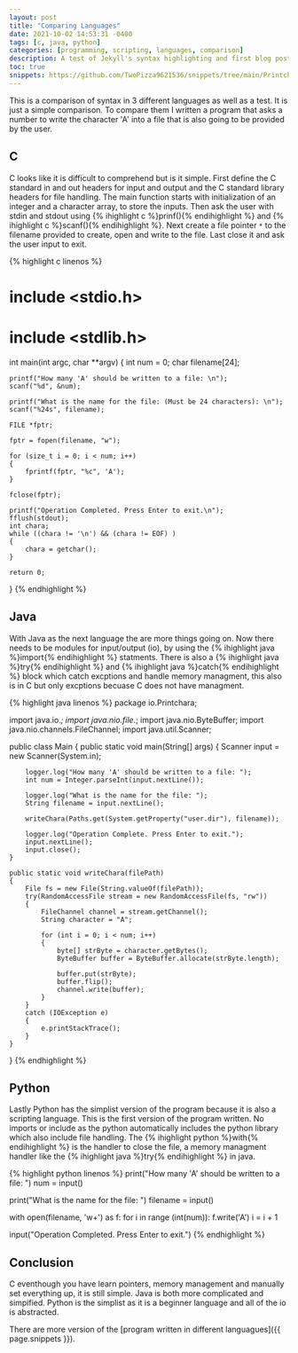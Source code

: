 ```yaml
---
layout: post
title: "Comparing Languages"
date: 2021-10-02 14:53:31 -0400
tags: [c, java, python]
categories: [programming, scripting, languages, comparison]
description: A test of Jekyll's syntax highlighting and first blog post.
toc: true
snippets: https://github.com/TwoPizza9621536/snippets/tree/main/Printchara
---
```


This is a comparison of syntax in 3 different languages as well as a test. It
is just a simple comparison. To compare them I written a program that asks a
number to write the character 'A' into a file that is also going to be provided
by the user.

## C

C looks like it is difficult to comprehend but is it simple. First define the C
standard in and out headers for input and output and the C standard library
headers for file handling. The main function starts with initialization of an
integer and a character array, to store the inputs. Then ask the user with
stdin and stdout using {% ihighlight c %}prinf(){% endihighlight %} and
{% ihighlight c %}scanf(){% endihighlight %}. Next create a file pointer `*` to
the filename provided to create, open and write to the file. Last close it and
ask the user input to exit.

{% highlight c linenos %}
# include <stdio.h>
# include <stdlib.h>

int main(int argc, char **argv)
{
    int num = 0;
    char filename[24];

    printf("How many 'A' should be written to a file: \n");
    scanf("%d", &num);

    printf("What is the name for the file: (Must be 24 characters): \n");
    scanf("%24s", filename);

    FILE *fptr;

    fptr = fopen(filename, "w");

    for (size_t i = 0; i < num; i++)
    {
        fprintf(fptr, "%c", 'A');
    }

    fclose(fptr);

    printf("Operation Completed. Press Enter to exit.\n");
    fflush(stdout);
    int chara;
    while ((chara != '\n') && (chara != EOF) )
    {
        chara = getchar();
    }

    return 0;
}
{% endhighlight %}

## Java

With Java as the next language the are more things going on. Now there needs to
be modules for input/output (io), by using the
{% ihighlight java %}import{% endihighlight %} statments. There is also a
{% ihighlight java %}try{% endihighlight %} and
{% ihighlight java %}catch{% endihighlight %} block which catch excptions and
handle memory managment, this also is in C but only excptions becuase C does
not have managment.

{% highlight java linenos %}
package io.Printchara;

import java.io.*;
import java.nio.file.*;
import java.nio.ByteBuffer;
import java.nio.channels.FileChannel;
import java.util.Scanner;

public class Main
{
    public static void main(String[] args)
    {
        Scanner input = new Scanner(System.in);

        logger.log("How many 'A' should be written to a file: ");
        int num = Integer.parseInt(input.nextLine());

        logger.log("What is the name for the file: ");
        String filename = input.nextLine();

        writeChara(Paths.get(System.getProperty("user.dir"), filename));

        logger.log("Operation Complete. Press Enter to exit.");
        input.nextLine();
        input.close();
    }

    public static void writeChara(filePath)
    {
        File fs = new File(String.valueOf(filePath));
        try(RandomAccessFile stream = new RandomAccessFile(fs, "rw"))
        {
            FileChannel channel = stream.getChannel();
            String character = "A";

            for (int i = 0; i < num; i++)
            {
                byte[] strByte = character.getBytes();
                ByteBuffer buffer = ByteBuffer.allocate(strByte.length);

                buffer.put(strByte);
                buffer.flip();
                channel.write(buffer);
            }
        }
        catch (IOException e)
        {
            e.printStackTrace();
        }
    }
}
{% endhighlight %}

## Python

Lastly Python has the simplist version of the program because it is also a
scripting language. This is the first version of the program
written. No imports or include as the python automatically includes the
python library which also include file handling. The
{% ihighlight python %}with{% endihighlight %} is the handler to close the
file, a memory managment handler like the
{% ihighlight java %}try{% endihighlight %} in java.

{% highlight python linenos %}
print("How many 'A' should be written to a file: ")
num = input()

print("What is the name for the file: ")
filename = input()

with open(filename, 'w+') as f:
    for i in range (int(num)):
        f.write('A')
        i = i + 1

input("Operation Completed. Press Enter to exit.")
{% endhighlight %}

## Conclusion

C eventhough you have learn pointers, memory management and manually set
everything up, it is still simple. Java is both more complicated and simpified.
Python is the simplist as it is a beginner language and all of the io is
abstracted.

There are more version of the
[program written in different languagues]({{ page.snippets }}).
